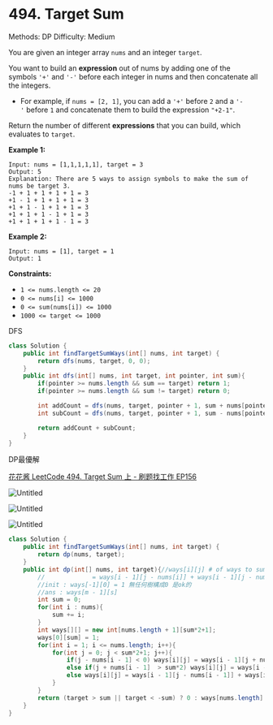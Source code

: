# 494. Target Sum

Methods: DP
Difficulty: Medium

You are given an integer array `nums` and an integer `target`.

You want to build an **expression** out of nums by adding one of the symbols `'+'` and `'-'` before each integer in nums and then concatenate all the integers.

- For example, if `nums = [2, 1]`, you can add a `'+'` before `2` and a `'-'` before `1` and concatenate them to build the expression `"+2-1"`.

Return the number of different **expressions** that you can build, which evaluates to `target`.

**Example 1:**

```
Input: nums = [1,1,1,1,1], target = 3
Output: 5
Explanation: There are 5 ways to assign symbols to make the sum of nums be target 3.
-1 + 1 + 1 + 1 + 1 = 3
+1 - 1 + 1 + 1 + 1 = 3
+1 + 1 - 1 + 1 + 1 = 3
+1 + 1 + 1 - 1 + 1 = 3
+1 + 1 + 1 + 1 - 1 = 3

```

**Example 2:**

```
Input: nums = [1], target = 1
Output: 1

```

**Constraints:**

- `1 <= nums.length <= 20`
- `0 <= nums[i] <= 1000`
- `0 <= sum(nums[i]) <= 1000`
- `1000 <= target <= 1000`

DFS

```java
class Solution {
    public int findTargetSumWays(int[] nums, int target) {
        return dfs(nums, target, 0, 0);
    }
    public int dfs(int[] nums, int target, int pointer, int sum){
        if(pointer >= nums.length && sum == target) return 1;  
        if(pointer >= nums.length && sum != target) return 0;

        int addCount = dfs(nums, target, pointer + 1, sum + nums[pointer]);
        int subCount = dfs(nums, target, pointer + 1, sum - nums[pointer]);

        return addCount + subCount;
    }
}
```

DP最優解 

[花花酱 LeetCode 494. Target Sum 上 - 刷题找工作 EP156](https://www.youtube.com/watch?v=r6Wz4W1TbuI&t=356s)

![Untitled](Untitled%202.png)

![Untitled](Untitled%203.png)

![Untitled](Untitled%204.png)

```java
class Solution {
    public int findTargetSumWays(int[] nums, int target) {
        return dp(nums, target);
    }
    public int dp(int[] nums, int target){//ways[i][j] # of ways to sum up to j using nums[0~i] 
        //             = ways[i - 1][j - nums[i]] + ways[i - 1][j - nums[i]]
        //init : ways[-1][0] = 1 無任何樹構成0 是ok的
        //ans : ways[m - 1][s]
        int sum = 0;
        for(int i : nums){
            sum += i;
        }
        int ways[][] = new int[nums.length + 1][sum*2+1];
        ways[0][sum] = 1;
        for(int i = 1; i <= nums.length; i++){
            for(int j = 0; j < sum*2+1; j++){
                if(j - nums[i - 1] < 0) ways[i][j] = ways[i - 1][j + nums[i - 1]];
                else if(j + nums[i - 1]  > sum*2) ways[i][j] = ways[i - 1][j - nums[i - 1]];
                else ways[i][j] = ways[i - 1][j - nums[i - 1]] + ways[i - 1][j + nums[i - 1]];
            }
        }
        return (target > sum || target < -sum) ? 0 : ways[nums.length][sum+target];
    }
}
```